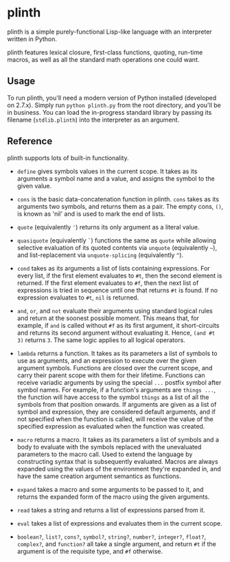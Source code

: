plinth
====

plinth is a simple purely-functional Lisp-like language with an interpreter
written in Python.

plinth features lexical closure, first-class functions, quoting, run-time
macros, as well as all the standard math operations one could want.

Usage
----

To run plinth, you'll need a modern version of Python installed (developed on
2.7.x). Simply run `python plinth.py` from the root directory, and you'll be in
business. You can load the in-progress standard library by passing its filename
(`stdlib.plinth`) into the interpreter as an argument.

Reference
----
plinth supports lots of built-in functionality.

 * `define` gives symbols values in the current scope. It takes as its arguments
   a symbol name and a value, and assigns the symbol to the given value.

 * `cons` is the basic data-concatenation function in plinth. `cons` takes as
   its arguments two symbols, and returns them as a pair. The empty cons, `()`,
   is known as 'nil' and is used to mark the end of lists.

 * `quote` (equivalently `'`) returns its only argument as a literal value.

 * `quasiquote` (equivalently `` ` ``) functions the same as `quote` while allowing
   selective evaluation of its quoted contents via `unquote` (equivalently `~`),
   and list-replacement via `unquote-splicing` (equivalently `^`).

 * `cond` takes as its arguments a list of lists containing expressions. For
   every list, if the first element evaluates to `#t`, then the second element
   is returned. If the first element evaluates to `#f`, then the next list of
   expressions is tried in sequence until one that returns `#t` is found. If no
   expression evaluates to `#t`, `nil` is returned.

 * `and`, `or`, and `not` evaluate their arguments using standard logical rules
   and return at the soonest possible moment. This means that, for example, if
   `and` is called without `#f` as its first argument, it short-circuits and
   returns its second argument without evaluating it. Hence, `(and #t 3)`
   returns `3`. The same logic applies to all logical operators.

 * `lambda` returns a function. It takes as its parameters a list of symbols to
   use as arguments, and an expression to execute over the given argument
   symbols.  Functions are closed over the current scope, and carry their parent
   scope with them for their lifetime. Functions can receive variadic arguments
   by using the special `...` postfix symbol after symbol names. For example, if
   a function's arguments are `things ...`, the function will have access to the
   symbol `things` as a list of all the symbols from that position onwards. If
   arguments are given as a list of symbol and expression, they are considered
   default arguments, and if not specified when the function is called, will
   receive the value of the specified expression as evaluated when the function
   was created.

 * `macro` returns a macro. It takes as its parameters a list of symbols and a
   body to evaluate with the symbols replaced with the unevaluated parameters to
   the macro call. Used to extend the language by constructing syntax that is
   subsequently evaluated. Macros are always expanded using the values of the
   environment they're expanded in, and have the same creation argument
   semantics as functions.

 * `expand` takes a macro and some arguments to be passed to it, and returns the
   expanded form of the macro using the given arguments.

 * `read` takes a string and returns a list of expressions parsed from it.

 * `eval` takes a list of expressions and evaluates them in the current scope.

 * `boolean?`, `list?`, `cons?`, `symbol?`, `string?`, `number?`, `integer?`,
   `float?`, `complex?`, and `function?` all take a single argument, and return
   `#t` if the argument is of the requisite type, and `#f` otherwise.
